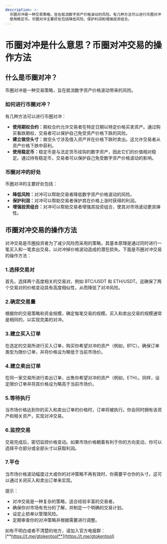 ```yaml
---
description: >-
  币圈对冲是一种交易策略，旨在抵消数字资产价格波动的风险。有几种方法可以进行币圈对冲：1. 使用期权合约；2. 建立做空头寸；3.
  使用稳定币。币圈对冲主要好处包括降低风险、保护利润和增强投资组合。
---
```


# 币圈对冲是什么意思？币圈对冲交易的操作方法

## 什么是币圈对冲？

币圈对冲是一种交易策略，旨在抵消数字资产价格波动带来的风险。

### 如何进行币圈对冲？

有几种方法可以进行币圈对冲：

* **使用期权合约：**&#x671F;权合约允许交易者在特定日期以特定价格买卖资产。通过购买看跌期权，交易者可以保护自己免受资产价格下跌的风险。
* **建立做空头寸：**&#x505A;空头寸涉及借入资产并在价格下跌时卖出。这允许交易者从资产价格下跌中获利。
* **使用稳定币：**&#x7A33;定币是与法定货币挂钩的数字资产，因此它们的价值相对稳定。通过持有稳定币，交易者可以保护自己免受数字资产价格波动的影响。

### 币圈对冲的好处

币圈对冲的主要好处包括：

* **降低风险：**&#x5BF9;冲可以帮助交易者降低数字资产价格波动的风险。
* **保护利润：**&#x5BF9;冲可以帮助交易者保护其在价格上涨时获得的利润。
* **增强投资组合：**&#x5BF9;冲可以帮助交易者增强其投资组合，使其对市场波动更具弹性。

## 币圈对冲交易的操作方法

对冲交易是币圈投资者为了减少风险而采用的策略，其基本原理是通过同时进行一笔买入和一笔卖出交易，以对冲掉价格波动造成的潜在损失。下面是币圈对冲交易的操作方法：

### 1.选择交易对

首先，选择两个高度相关的交易对，例如 BTC/USDT 和 ETH/USDT。这确保了两个交易对的价格变动具有高度相似性，从而降低了对冲风险。

### 2.确定交易量

根据你的交易策略和资金规模，确定每笔交易的规模。买入和卖出交易的规模通常是相同的，以实现完美的对冲。

### 3.建立买入订单

在选定的交易所进行买入订单，购买你希望对冲的资产（例如，BTC）。确保订单类型为限价订单，并将价格设为略低于当前市场价。

### 4.建立卖出订单

在同一家交易所进行卖出订单，出售你希望对冲的资产（例如，ETH）。同样，设定限价订单并将其价格设为略高于当前市场价。

### 5.等待执行

当市场价格达到你的买入和卖出订单的价格时，订单将被执行。你会同时拥有该资产和相关资产，实现对冲交易。

### 6.监控交易

交易完成后，密切监控价格变动。如果市场价格朝着有利于你的方向变动，你可以选择平仓部分或全部头寸以获取利润。

### 7.平仓

当市场价格波动幅度过大或你的对冲策略不再有效时，你需要平仓你的头寸。这可以通过关闭买入和卖出订单来实现。

提示：

* 对冲交易是一种复杂的策略，适合经验丰富的交易者。
* 确保你对市场有充分的了解，并制定一个明确的交易计划。
* 设定止损单以管理风险。
* 定期审查你的对冲策略并根据需要进行调整。

如有不明白或者不清楚的地方，请加入官方电报群：[**https://t.me/gtokentool**](https://t.me/gtokentool)
